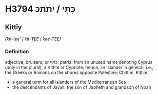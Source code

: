 # H3794 כִּתִּי / יתתכ

## Kittîy

_(kit-tee' | kit-TEE | kee-TEE)_

### Definition

adjective; bruisers; or כִּתִּיִּי; patrial from an unused name denoting Cyprus (only in the plural); a Kittite or Cypriote; hence, an islander in general, i.e., the Greeks or Romans on the shores opposite Palestine; Chittim, Kittim.

- a general term for all islanders of the Mediterranean Sea
- the descendants of Javan, the son of Japheth and grandson of Noah
